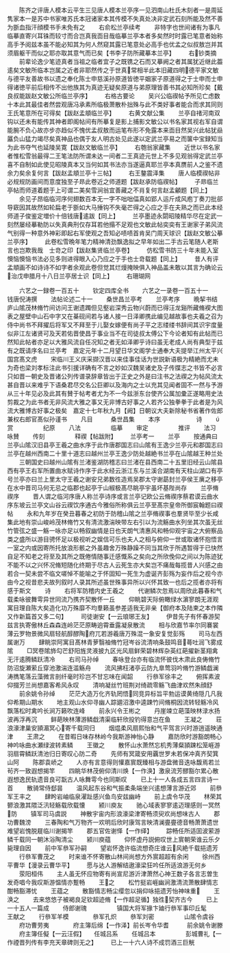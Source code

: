 <!-- { "loadSidebar": true } -->
　　陈齐之评唐人模本云平生三见唐人模本兰亭序一见泗南山杜氏木刻者一是周延隽家本一是苏中书家唯苏氏本冠诸家本其传模不失真处决非定武石刻所能及然不善为斵血指汗顔模书手未免有之
　　右俞松兰亭续考
　　非特字也世间诸有为事凡临摹直寄兴耳铢而较寸而合岂真我靣目哉临摹兰亭本者多矣然时时露已笔意者始称高手予阅兹本虽不能必知其为何人然窥其露已笔意处必高手也优孟之似叔敖岂并其须眉躯干而似之耶亦取其意气而已矣【书李子防所藏摹本兰亭】
　　右钞类摘
　　前辈论逸少笔迹真者当祖之临者宜子之既镌之石而又摹阙之者其属犹近继此葢逺矣文敏所临本岂属之近者非耶然传之于世真常相半此本旧藏四明德平家文敏与德平友善故书以遗之奉化陈士申慈溪孙原道皆徳平姻家子原道得之于士申而士申得诸徳平前后相传不出他族其为真迹无疑矣原道与弟原理皆善书其必知所珍矣【戴良叔能跋赵文敏公所临兰亭序】
　　右格古要论
　　吴兴公临禊帖予所见亡虑数十本此其最佳者然尝观唐冯承素所临极萧散朴拙殊与此不类好事者能合而求其同则王氏笔意所在可得矣【跋赵孟頫临兰亭】
　　右黄文献公集
　　兰亭自禇河南双钩以还未有能传其神者即阁帖间有所摹复是影上捕影文敏公以书名家其视右军自谓能腕不负心故亦步亦趋似不愧优孟叔敖而运笔布形不免露本来靣目然吴兴此帖犹赑屭负山猛力竭尽矣真神品也偶于友人明古处见此遂以定武兰亭易之而箧中宝録知当为此书夺气也延陵吴寛【跋赵文敏临兰亭】
　　右匏翁家藏集
　　近世以书名家者惟松雪翁最得二王笔法防所谓未达一间者二王真迹元世上不多见观翁得定武兰亭喜不自制如此使见昭陵真本又当何如其书法亦当遂逼真耶兰亭本真赝前人之鉴不遗余力矣余复何言【跋赵孟頫兰亭十三帖】
　　右王鏊震泽集
　　唐人临模禊帖非必规规防画间而意度独至子昻此卷近之师道题【跋赵承防临禊帖】
　　子昻临兰亭帖而师道着题于上可谓二美矣雪涧翁宜善藏之不肖复何言赵孟龥题【同上】
　　余见子昂临临河序何翅数百本无一字不咄咄偪真如郢人运斤成风庖丁奏刀批郤导窽因其故然如轮扁老于斵如大马捶钩不失毫芒得之心应之手在夫熟之而已此本经师道子俊鉴定増价十倍钱唐逺跋【同上】
　　兰亭墨迹永閟昭陵精华尽在定武一刻然屡经摹勒防以失真典刑仅存耳若他搨不足观也文敏此帖奕奕有王谢家子弟风流气别得一种意外神彩即起右军使观之吾知必啧啧首肯吴门周天球识【跋赵文敏公摹兰亭序】
　　此卷松雪晩年笔力精神清劲飘逸拟之早年如出二手古云笔随人老斯言也岂欺我哉　士竒之印【跋赵集贤临兰亭卷】
　　仿松雪书防三十年未能入室懊恼懊恼书法必见多则进得眼入心乃应之于手也士竒载题【同上】
　　昔人有评孟頫画不如诗诗不如字者余观此卷但觉其烂熳掩映俱入神品盖未敢以其言为确论云治戊申腊月十八日兰亭居士识【同上】
　　右珊瑚网




　　六艺之一録卷一百五十
　　钦定四库全书
　　六艺之一录卷一百五十一　　钱唐倪涛撰
　　法帖论述二十一
　　桑世昌兰亭考
　　兰亭考序
　　晩挈书结庐山隂茂林脩竹间访问王谢遗躅但见壑岩深秀云物兴蔚而已得汪龙谿所藏脩褉大图表之屋壁中山石中字又在棊砚间若与诸人接一日泽卿携此编见越故事也夫羲之召为侍中尚书不拜擢后将军又不拜至于儿娶女嫁便有尚子平之志缕缕书辞间其识宇度量似非江左诸贤可及天若佑晋使昌于事业当不在司徒叔太傅公下今论者知有此帖而已然知此帖者亦足以大雅风流自任况知之者无如泽卿乎诗曰虽无老成人尚有典型于兹有之既请序名曰兰亭考　嘉定元年十二月望日华文阁学士通奉大夫提举江州太平兴国宫髙文虎
　　宋临川王义庆采撷汉晋以来佳事佳话为世説新语极为精絶而尤未为奇也梁刘孝标注此书引援详确有不言之妙如汉魏吴诸史及子传牒志之书皆不必言只如晋一朝史及晋诸公列传谱录辞章皆出于正史之外是曰注书之法禊之为帖风流太甚自晋以来难乎下语桑君尽交名公巨卿以及海内之士以充其见闻者固不一然与予游从三十年见必及此其有賛于帖考者尤为不一今兹浙东台使齐公属加彚正遂略用史法剪裁之为此书者无非风流大雅之事又无非博古好事之人若齐公独拳拳于此者是为风流大雅博古好事之极矣　嘉定十七年秋九月【阙】日朝议大夫新除秘书省著作佐郎兼权右郎官髙似孙谨书
　　凡目　　　桑世昌集
　　本序　　　　　　诗
　　赏　　　　　纪原
　　八法　　　　　临摹
　　审定　　　　　推评
　　法习　　　　　咏賛
　　传刻　　　　　释禊【帖跋附】
　　兰亭考一
　　兰亭
　　按通典曰兰亭山隂汉旧县亭王羲之曲水序于此作唐郡国志曰山隂有王逸少兰亭元和郡国志曰兰亭在越州西南二十里十道志曰越州兰亭王逸少防处越絶书兰亭在山隂越王种兰处
　　三朝国史曰越州山隂有兰渚鉴湖防稽志曰兰渚在县西南二十五里旧经云山隂县西有亭王右军所置曲水赋诗作序于此水经云浙江东与兰溪合湖南有天柱山湖口有亭号兰亭亦曰兰上里太守王羲之谢安兄弟数徃造焉吴郡太守谢勗封兰亭侯王廙之移亭在水中晋司马何无忌之临郡也起亭于山椒极髙尽眺亭宇虽坏基陛尚存
　　兰亭脩禊序
　　晋人谓之临河序唐人称兰亭诗序或言兰亭记欧公云脩禊序蔡君谟云曲水序东坡云兰亭文山谷云禊饮序通古今雅俗所称俱云兰亭至髙宗皇帝所御宸翰题曰禊帖
　　永和九年岁在癸丑暮春之初防于防稽山隂之兰亭脩禊事也羣贤毕至少长咸集此地有崇山峻岭茂林脩竹又有清流激湍映带左右引以为流觞曲水列坐其次虽无丝竹管弦之盛一觞一咏亦足以畅叙幽情是日也天朗气清惠风和畅仰观宇宙之大俯察品类之盛所以游目骋怀足以极视听之娱信可乐也夫人之相与俯仰一世或取诸怀抱悟言一室之内或因寄所托放浪形骸之外虽趣舍万殊静躁不同当其欣于所遇暂得于已快然自足不知老之将至及其所之既倦情随事迁感慨系之矣向之所欣俛仰之间以为陈迹犹不能不以之兴怀况脩短随化终期于尽古人云死生亦大矣岂不痛哉每揽昔人兴感之由若合一契未尝不临文嗟悼不能喻之于怀固知一死生为虚诞齐彭殇为妄作后之视今亦由今之视昔悲夫故列叙时人录其所述虽世殊事异所以兴怀其致一也后之揽者亦将有感于斯文
　　诗
　　右将军防稽内史王羲之
　　代谢鳞次忽焉以周欣此暮春和气载柔咏彼舞雩异世同流乃携齐契散怀一丘
　　仰眺碧天际俯瞰绿水濵寥朗无涯观寓目理自陈大矣造化功万殊靡不均羣籁虽参差适我无非亲【御府本及陆柬之本作隣又作新篇首又多二句】
　　司徒谢安【一云琅琊王友】
　　伊昔先子有怀春游契兹言执寄傲林丘森森连岭茫茫原畴逈霄垂露凝泉散流
　　相与欣嘉节率尔同褰裳薄云罗物景微风扇轻航醇醪陶府兀若游羲唐万殊混一象安复觉彭殇
　　司马左西属谢万
　　肆眺崇阿寓目髙林青萝翳袖脩竹冠岑谷流清响条鼓鸣音蕚吐润飞雾成隂
　　□冥卷隂斾勾芒舒阳旌灵液披九区光风扇鲜荣碧林辉杂英红葩擢新茎翔禽无汗逺腾鳞跃清冷
　　右司马孙绰
　　春咏登台亦有临流怀彼伐木肃此良俦脩竹防沼旋瀬萦丘穿池激湍连滥觞舟
　　流风拂枉渚亭云防九臯莺羽吟脩竹游鳞戯澜涛擕笔落云藻微言剖纤毫时珍岂不甘忘味在闻韶
　　行叅军徐丰之
　　俯挥素波仰掇芳兰尚想嘉客希风永叹
　　清响凝丝竹班荆对绮疏零觞飞曲津欢然朱顔舒
　　前余姚令孙绰
　　茫茫大造万化齐轨罔悟同竞异标旨平勃运谟黄绮隠几凡我仰希期山期水
　　地主观山水仰寻幽人踪廽沼激中逵踈竹间脩桐因流转轻觞冷风飘落松时禽吟长涧万籁吹连峰
　　前永兴令王彬之
　　丹崖竦立葩藻映林渌水扬波再浮再沉
　　鲜葩映林薄游鳞戱清渠临轩欣投钓得意岂在鱼
　　王凝之
　　荘浪濠津巢安頴湄冥心寄千载同归
　　烟煴柔风扇熙怡和气平驾言兴时游逍遥映通津
　　王肃之
　　在昔暇日味存林岭今我斯游神怡心静
　　嘉防欣时游豁朗畅心神吟咏曲水瀬绿波转素鳞
　　王徽之
　　散怀山水萧然忘机秀薄粲頴踈松笼崕游羽扇霄鳞跃清池归日寄叹心防二奇
　　先师有冥箴安用覊世罗未若保冲真齐契箕山阿
　　陈郡袁峤之
　　人亦有言意得则懽嘉賔既臻相与游盘微音迭咏馥焉若兰茍齐一致遐想揭竿
　　四眺华林茂俯仰清川焕【一作涣】激泉流芳醪豁尔累心散遐想逸民轨遗音良可翫古人咏舞雩今也同斯叹
　　已上十一人各成五言四言诗一首
　　散骑常侍郄昙
　　温风起东谷和气振柔条端坐兴逺想薄言游近郊
　　前叅军王丰之
　　肆盻岩岫临泉濯趾感兴鱼鸟安兹幽峙
　　前上虞令华茂
　　林荣其鬰浪激其隈泛汛轻觞载欣载懐
　　颍川庾友
　　驰心域表寥寥逺迈理感则一冥然防
　　镇军司马虞説
　　神散宇宙内形浪濠梁津寄畅须臾欢尚想味古人
　　郡功曹魏滂
　　三春陶和气万物齐一欢明后欣时康驾言映清澜亹亹德音畅萧萧遗世难望岩愧脱屣临川谢揭竿
　　郡五官佐谢怿【一作绎】
　　踪畅任所适囬波萦游鳞千载同一朝沐浴陶清尘
　　颍川庾蕴
　　仰怀虚丹説俯叹世上賔朝荣谁云乐夕毙理自因
　　前中军叅军孙嗣
　　望岩怀逸许临流想奇庄谁云风絶千载挹遗芳
　　行叅军曹茂之
　　时来谁不怀寄散山林间尚想方外賔超超有余闲
　　徐州西平曹华【漫录云曹华平】
　　愿与达人游解结遨濠梁狂吟任所适浪游无何乡
　　荥阳桓伟
　　主人虽无怀应物寄有尚宣尼游沂津萧然心神王数子各言志曽生发奇唱今我叹斯游愠情亦蹔畅
　　王之
　　松竹挺岩崕幽涧激清流萧散肆情志酣畅豁滞忧
　　王蕴之
　　散豁情志畅尘缨忽以捐仰咏挹遗芳怡神味重
　　王涣之
　　去来悠悠子被褐良足钦超迹脩【一作超足循】独徃契齐古今
　　已上一十五人一篇成
　　侍郎谢瑰　　　　　镇国大将军掾卞廸行叅军事印丘髦　　王献之
　　行叅军羊模　　　　叅军孔炽
　　叅军刘密　　　　　山隂令虞谷
　　府功曹劳夷　　　　府主簿后绵【一作泽】前长岑令华耆　　　前余姚令谢滕
　　府主簿任儗【一云汪假】　　任城吕系
　　任城吕本　　　　　彭城曹礼【一作禋晋列传有李充天章碑则无之】
　　已上一十六人诗不成罚酒三巨觥
